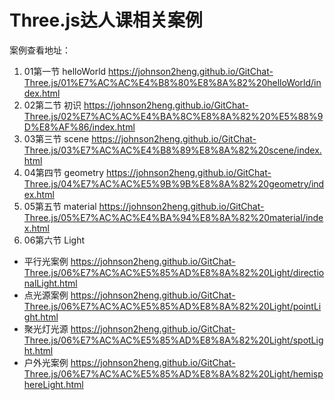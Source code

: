 # Three.js达人课相关案例

案例查看地址：

1. 01第一节 helloWorld https://johnson2heng.github.io/GitChat-Three.js/01%E7%AC%AC%E4%B8%80%E8%8A%82%20helloWorld/index.html
2. 02第二节 初识 https://johnson2heng.github.io/GitChat-Three.js/02%E7%AC%AC%E4%BA%8C%E8%8A%82%20%E5%88%9D%E8%AF%86/index.html
3. 03第三节 scene https://johnson2heng.github.io/GitChat-Three.js/03%E7%AC%AC%E4%B8%89%E8%8A%82%20scene/index.html
4. 04第四节 geometry https://johnson2heng.github.io/GitChat-Three.js/04%E7%AC%AC%E5%9B%9B%E8%8A%82%20geometry/index.html
5. 05第五节 material https://johnson2heng.github.io/GitChat-Three.js/05%E7%AC%AC%E4%BA%94%E8%8A%82%20material/index.html
6. 06第六节 Light
- 平行光案例 https://johnson2heng.github.io/GitChat-Three.js/06%E7%AC%AC%E5%85%AD%E8%8A%82%20Light/directionalLight.html
- 点光源案例 https://johnson2heng.github.io/GitChat-Three.js/06%E7%AC%AC%E5%85%AD%E8%8A%82%20Light/pointLight.html
- 聚光灯光源 https://johnson2heng.github.io/GitChat-Three.js/06%E7%AC%AC%E5%85%AD%E8%8A%82%20Light/spotLight.html
- 户外光案例 https://johnson2heng.github.io/GitChat-Three.js/06%E7%AC%AC%E5%85%AD%E8%8A%82%20Light/hemisphereLight.html
